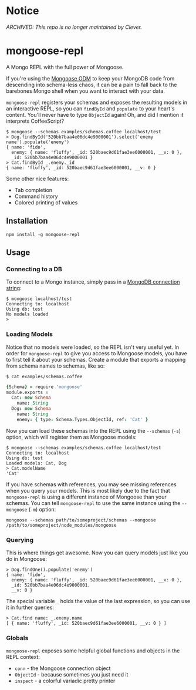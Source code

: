 # Notice

_ARCHIVED: This repo is no longer maintained by Clever._

# mongoose-repl

A Mongo REPL with the full power of Mongoose.

If you're using the [Mongoose ODM](http://mongoosejs.com/) to keep your MongoDB code from descending into schema-less chaos, it can be a pain to fall back to the barebones Mongo shell when you want to interact with your data.

`mongoose-repl` registers your schemas and exposes the resulting models in an interactive REPL, so you can `findById` and `populate` to your heart's content. You'll never have to type `ObjectId` again! Oh, and did I mention it interprets CoffeeScript?

    $ mongoose --schemas examples/schemas.coffee localhost/test
    > Dog.findById('520bb7baa4e06dc4e9000001').select('enemy name').populate('enemy')
    { name: 'fido',
      enemy: { name: 'fluffy', _id: 520baec9d61fae3ee6000001, __v: 0 },
      _id: 520bb7baa4e06dc4e9000001 }
    > Cat.findById _.enemy._id
    { name: 'fluffy', _id: 520baec9d61fae3ee6000001, __v: 0 }

Some other nice features:

- Tab completion
- Command history
- Colored printing of values

## Installation

    npm install -g mongoose-repl

## Usage

### Connecting to a DB

To connect to a Mongo instance, simply pass in a [MongoDB connection string](http://docs.mongodb.org/manual/reference/connection-string/):

    $ mongoose localhost/test
    Connecting to: localhost
    Using db: test
    No models loaded
    >

### Loading Models

Notice that no models were loaded, so the REPL isn't very useful yet. In order for `mongoose-repl` to give you access to Mongoose models, you have to first tell it about your schemas. Create a module that exports a mapping from schema names to schemas, like so:

    $ cat examples/schemas.coffee
```coffeescript
{Schema} = require 'mongoose'
module.exports =
  Cat: new Schema
    name: String
  Dog: new Schema
    name: String
    enemy: { type: Schema.Types.ObjectId, ref: 'Cat' }
```

Now you can load these schemas into the REPL using the `--schemas` (`-s`) option, which will register them as Mongoose models:

    $ mongoose --schemas examples/schemas.coffee localhost/test
    Connecting to: localhost
    Using db: test
    Loaded models: Cat, Dog
    > Cat.modelName
    'Cat'

If you have schemas with references, you may see missing references when you query your models. This is most likely due to the fact that `mongoose-repl` is using a different instance of Mongoose than your schemas. You can tell `mongoose-repl` to use the same instance using the `--mongoose` (`-m`) option:

    mongoose --schemas path/to/someproject/schemas --mongoose /path/to/someproject/node_modules/mongoose

### Querying

This is where things get awesome. Now you can query models just like you do in Mongoose:

    > Dog.findOne().populate('enemy')
    { name: 'fido',
      enemy: { name: 'fluffy', _id: 520baec9d61fae3ee6000001, __v: 0 },
      _id: 520bb7baa4e06dc4e9000001,
      __v: 0 }

The special variable `_` holds the value of the last expression, so you can use it in further queries:

    > Cat.find name: _.enemy.name
    [ { name: 'fluffy', _id: 520baec9d61fae3ee6000001, __v: 0 } ]

### Globals

`mongoose-repl` exposes some helpful global functions and objects in the REPL context:

- `conn` - the Mongoose connection object
- `ObjectId` - because sometimes you just need it
- `inspect` - a colorful variadic pretty printer
